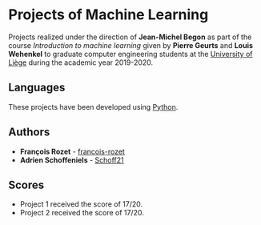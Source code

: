 # Projects of Machine Learning

Projects realized under the direction of **Jean-Michel Begon** as part of the course *Introduction to machine learning* given by **Pierre Geurts** and **Louis Wehenkel** to graduate computer engineering students at the [University of Liège](https://www.uliege.be/) during the academic year 2019-2020.

## Languages

These projects have been developed using [Python](https://www.python.org/).

## Authors

* **François Rozet** - [francois-rozet](https://github.com/francois-rozet)
* **Adrien Schoffeniels** - [Schoff21](https://github.com/Schoff21)

## Scores

* Project 1 received the score of 17/20.
* Project 2 received the score of 17/20.
